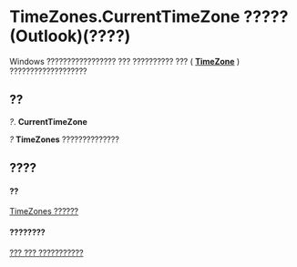 
# TimeZones.CurrentTimeZone ????? (Outlook)(????)

Windows ????????????????? ??? ?????????? ??? ( **[TimeZone](b27da70d-e545-cc13-9529-cfd327ab7a7c.md)** ) ???????????????????


## ??

 _?_. **CurrentTimeZone**

 _?_ **TimeZones** ??????????????


## ????


#### ??


[TimeZones ??????](c68f8589-44e9-3c12-45c1-96943fa9bcb7.md)
#### ????????


[??? ??? ???????????](http://msdn.microsoft.com/library/b227e782-9290-5a24-b621-9906a713e8cd%28Office.15%29.aspx)